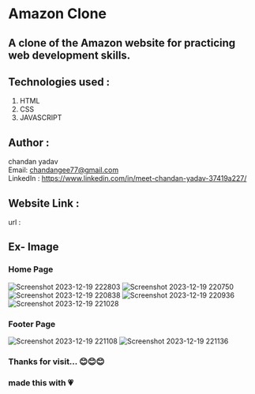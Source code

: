 # Amazon Clone

## A clone of the Amazon website for practicing web development skills.

## Technologies used :
   1. HTML
   2. CSS
   3. JAVASCRIPT

## Author :
   chandan yadav
   <br>
   Email: chandangee77@gmail.com
   <br>
   LinkedIn : https://www.linkedin.com/in/meet-chandan-yadav-37419a227/

## Website Link :
   url : 

## Ex- Image
### Home Page
![Screenshot 2023-12-19 222803](https://github.com/meetfluorine/amazon-clone/assets/126412088/76cbf588-128f-4362-a344-8f021f4bcef6)
![Screenshot 2023-12-19 220750](https://github.com/meetfluorine/amazon-clone/assets/126412088/38c77534-3ff6-423a-a917-d479cd18f5af)
![Screenshot 2023-12-19 220838](https://github.com/meetfluorine/amazon-clone/assets/126412088/7bf8bc88-a26b-4797-9095-9d4691afccb7)
![Screenshot 2023-12-19 220936](https://github.com/meetfluorine/amazon-clone/assets/126412088/eeee40a0-a694-4e3f-aa3d-899592c0e40f)
![Screenshot 2023-12-19 221028](https://github.com/meetfluorine/amazon-clone/assets/126412088/f2412acc-f41d-40d7-a6d9-e1d403cfedef)
                                                                
### Footer Page
![Screenshot 2023-12-19 221108](https://github.com/meetfluorine/amazon-clone/assets/126412088/6da7a1d7-500b-483d-b0e4-4816c7b1a4b6)
![Screenshot 2023-12-19 221136](https://github.com/meetfluorine/amazon-clone/assets/126412088/2ee9323f-d01a-43af-b522-45afa1be6b06)


### Thanks for visit... 😊😊😊

### made this with 💗